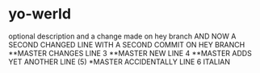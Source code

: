 # yo-werld
optional description
and a change made on hey branch
AND NOW A SECOND CHANGED LINE WITH A SECOND COMMIT ON HEY BRANCH
**MASTER CHANGES LINE 3
**MASTER NEW LINE 4
**MASTER ADDS YET ANOTHER LINE (5)
*MASTER ACCIDENTALLY LINE 6 ITALIAN
